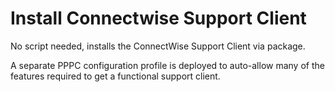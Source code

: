 # Install Connectwise Support Client 

No script needed, installs the ConnectWise Support Client via package.

A separate PPPC configuration profile is deployed to auto-allow many of the features required to get a functional support client.